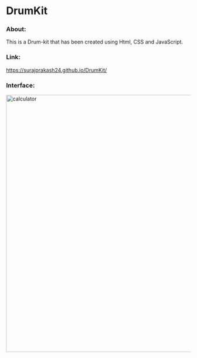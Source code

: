 # DrumKit
### About:
This is a Drum-kit that has been created using Html, CSS and JavaScript.

### Link:
https://surajprakash24.github.io/DrumKit/

### Interface:
<img width="700" alt="calculator" src="https://user-images.githubusercontent.com/105191744/219467712-3147455c-4d7c-4fa3-a951-17f6f006364f.jpg">

